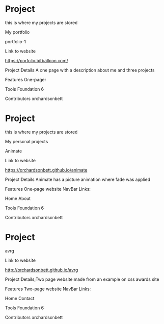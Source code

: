 # Project
this is where my projects are stored

My portfolio

portfolio-1

Link to website

https://porfolio.bitballoon.com/

Project Details A one page with a description about me and three projects

Features One-pager

Tools Foundation 6

Contributors orchardsonbett

# Project
this is where my projects are stored

My personal projects

Animate

Link to website

https://orchardsonbett.github.io/animate

Project Details Animate has a picture animation where fade was applied

Features One-page website NavBar Links:

Home
About 

Tools Foundation 6

Contributors orchardsonbett


# Project
avrg

Link to website

http://orchardsonbett.github.io/avrg

Project Details;Two page website made from an example on css awards site

Features Two-page website NavBar Links:

Home
Contact

Tools Foundation 6

Contributors orchardsonbett



